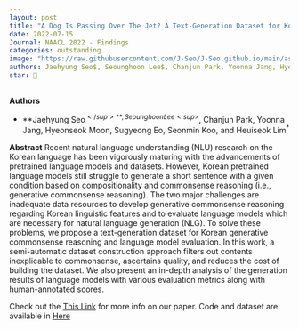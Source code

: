 ```yaml
---
layout: post
title: "A Dog Is Passing Over The Jet? A Text-Generation Dataset for Korean Commonsense Reasoning and Evaluation"
date: 2022-07-15
Journal: NAACL 2022 - Findings
categories: outstanding
image: "https://raw.githubusercontent.com/J-Seo/J-Seo.github.io/main/assets/img/naacl2022.png"
authors: Jaehyung Seo$, Seounghoon Lee$, Chanjun Park, Yoonna Jang, Hyeonseok Moon, Sugyeong Eo, Seonmin Koo, Heuiseok Lim*
star: 🌟
---
```


**Authors**
- **Jaehyung Seo<sup>$</sup>**, Seounghoon Lee<sup>$</sup>, Chanjun Park, Yoonna Jang, Hyeonseok Moon, Sugyeong Eo, Seonmin Koo, and Heuiseok Lim<sup>*</sup>

**Abstract**
Recent natural language understanding (NLU) research on the Korean language has been vigorously maturing with the advancements of pretrained language models and datasets. However, Korean pretrained language models still struggle to generate a short sentence with a given condition based on compositionality and commonsense reasoning (i.e., generative commonsense reasoning). The two major challenges are inadequate data resources to develop generative commonsense reasoning regarding Korean linguistic features and to evaluate language models which are necessary for natural language generation (NLG). To solve these problems, we propose a text-generation dataset for Korean generative commonsense reasoning and language model evaluation. In this work, a semi-automatic dataset construction approach filters out contents inexplicable to commonsense, ascertains quality, and reduces the cost of building the dataset. We also present an in-depth analysis of the generation results of language models with various evaluation metrics along with human-annotated scores.

Check out the [This Link][DOI] for more info on our paper. Code and dataset are available in [Here][git-hub]

[DOI]: https://aclanthology.org/2022.findings-naacl.172

[git-hub]: https://github.com/J-Seo/Korean-CommonGen

